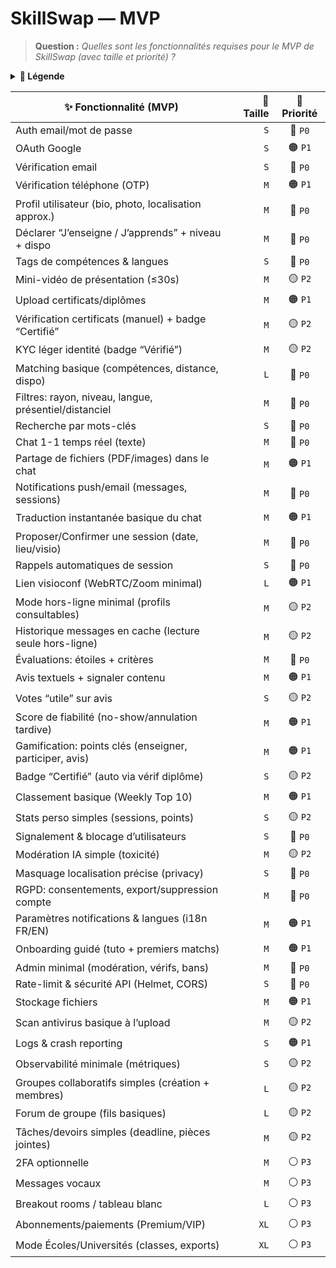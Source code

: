 # SkillSwap — MVP

> **Question :** *Quelles sont les fonctionnalités requises pour le MVP de SkillSwap (avec taille et priorité) ?*

<details>
<summary><b>🧭 Légende</b></summary>

- **Taille** : `S` · `M` · `L` · `XL`  
- **Priorité** : 🔴 `P0` (critique) · 🟠 `P1` (haute) · 🟡 `P2` (moyenne) · ⚪ `P3` (basse)
</details>

| ✨ Fonctionnalité (MVP) | 📏 Taille | 🎯 Priorité |
|---|---:|:---:|
| Auth email/mot de passe | `S` | 🔴 `P0` |
| OAuth Google | `S` | 🟠 `P1` |
| Vérification email | `S` | 🔴 `P0` |
| Vérification téléphone (OTP) | `M` | 🟠 `P1` |
| Profil utilisateur (bio, photo, localisation approx.) | `M` | 🔴 `P0` |
| Déclarer “J’enseigne / J’apprends” + niveau + dispo | `M` | 🔴 `P0` |
| Tags de compétences & langues | `S` | 🔴 `P0` |
| Mini-vidéo de présentation (≤30s) | `M` | 🟡 `P2` |
| Upload certificats/diplômes | `M` | 🟠 `P1` |
| Vérification certificats (manuel) + badge “Certifié” | `M` | 🟡 `P2` |
| KYC léger identité (badge “Vérifié”) | `M` | 🟡 `P2` |
| Matching basique (compétences, distance, dispo) | `L` | 🔴 `P0` |
| Filtres: rayon, niveau, langue, présentiel/distanciel | `M` | 🔴 `P0` |
| Recherche par mots-clés | `S` | 🔴 `P0` |
| Chat 1-1 temps réel (texte) | `M` | 🔴 `P0` |
| Partage de fichiers (PDF/images) dans le chat | `M` | 🟠 `P1` |
| Notifications push/email (messages, sessions) | `M` | 🔴 `P0` |
| Traduction instantanée basique du chat | `M` | 🟠 `P1` |
| Proposer/Confirmer une session (date, lieu/visio) | `M` | 🔴 `P0` |
| Rappels automatiques de session | `S` | 🔴 `P0` |
| Lien visioconf (WebRTC/Zoom minimal) | `L` | 🟠 `P1` |
| Mode hors-ligne minimal (profils consultables) | `M` | 🟡 `P2` |
| Historique messages en cache (lecture seule hors-ligne) | `M` | 🟡 `P2` |
| Évaluations: étoiles + critères | `M` | 🔴 `P0` |
| Avis textuels + signaler contenu | `M` | 🟠 `P1` |
| Votes “utile” sur avis | `S` | 🟡 `P2` |
| Score de fiabilité (no-show/annulation tardive) | `M` | 🟠 `P1` |
| Gamification: points clés (enseigner, participer, avis) | `M` | 🟠 `P1` |
| Badge “Certifié” (auto via vérif diplôme) | `S` | 🟡 `P2` |
| Classement basique (Weekly Top 10) | `M` | 🟠 `P1` |
| Stats perso simples (sessions, points) | `S` | 🟡 `P2` |
| Signalement & blocage d’utilisateurs | `S` | 🔴 `P0` |
| Modération IA simple (toxicité) | `M` | 🟡 `P2` |
| Masquage localisation précise (privacy) | `S` | 🔴 `P0` |
| RGPD: consentements, export/suppression compte | `M` | 🔴 `P0` |
| Paramètres notifications & langues (i18n FR/EN) | `M` | 🟠 `P1` |
| Onboarding guidé (tuto + premiers matchs) | `M` | 🟠 `P1` |
| Admin minimal (modération, vérifs, bans) | `M` | 🔴 `P0` |
| Rate-limit & sécurité API (Helmet, CORS) | `S` | 🔴 `P0` |
| Stockage fichiers  | `M` | 🟠 `P1` |
| Scan antivirus basique à l’upload | `M` | 🟡 `P2` |
| Logs & crash reporting  | `S` | 🟠 `P1` |
| Observabilité minimale (métriques) | `S` | 🟡 `P2` |
| Groupes collaboratifs simples (création + membres) | `L` | 🟡 `P2` |
| Forum de groupe (fils basiques) | `L` | 🟡 `P2` |
| Tâches/devoirs simples (deadline, pièces jointes) | `M` | 🟡 `P2` |
| 2FA optionnelle | `M` | ⚪ `P3` |
| Messages vocaux | `M` | ⚪ `P3` |
| Breakout rooms / tableau blanc | `L` | ⚪ `P3` |
| Abonnements/paiements (Premium/VIP) | `XL` | ⚪ `P3` |
| Mode Écoles/Universités (classes, exports) | `XL` | ⚪ `P3` |

